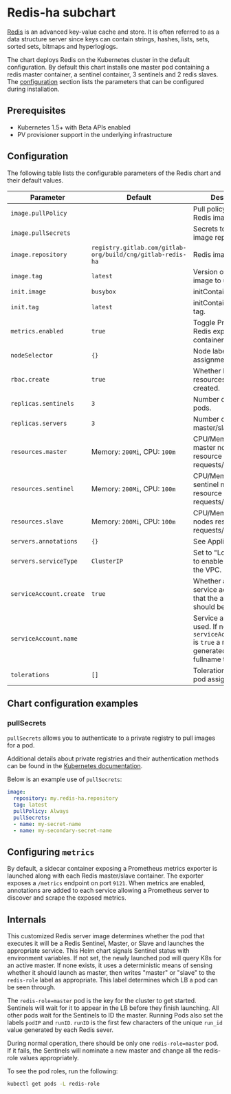 # Redis-ha subchart

[Redis](https://redis.io/) is an advanced key-value cache and store. It is often referred
to as a data structure server since keys can contain strings, hashes, lists, sets,
sorted sets, bitmaps and hyperloglogs.

The chart deploys Redis on the Kubernetes cluster in the default configuration. By
default this chart installs one master pod containing a redis master container, a
sentinel container, 3 sentinels and 2 redis slaves. The [configuration](#configuration)
section lists the parameters that can be configured during installation.

## Prerequisites

- Kubernetes 1.5+ with Beta APIs enabled
- PV provisioner support in the underlying infrastructure

## Configuration

The following table lists the configurable parameters of the Redis chart and their
default values.

| Parameter               | Default                      | Description |
| ----------------------- | ---------------------------- | ----------- |
| `image.pullPolicy`      |                              | Pull policy for the Redis image.                       |
| `image.pullSecrets`     |                              | Secrets to use for image repository.                   |
| `image.repository`      | `registry.gitlab.com/gitlab-org/build/cng/gitlab-redis-ha`| Redis image.              |
| `image.tag`             | `latest`                     | Version of the Redis image to use.                     |
| `init.image`            | `busybox`                    | initContainer image.                                   |
| `init.tag`              | `latest`                     | initContainer image tag.                               |
| `metrics.enabled`       | `true`                       | Toggle Prometheus Redis exporter sidecar container.    |
| `nodeSelector`          | `{}`                         | Node labels for pod assignment.                        |
| `rbac.create`           | `true`                       | Whether RBAC resources should be created.              |
| `replicas.sentinels`    | `3`                          | Number of sentinel pods.                               |
| `replicas.servers`      | `3`                          | Number of redis master/slave pods.                     |
| `resources.master`      | Memory: `200Mi`, CPU: `100m` | CPU/Memory for master nodes resource requests/limits.  |
| `resources.sentinel`    | Memory: `200Mi`, CPU: `100m` | CPU/Memory for sentinel node resource requests/limits. |
| `resources.slave`       | Memory: `200Mi`, CPU: `100m` | CPU/Memory for slave nodes  resource requests/limits.  |
| `servers.annotations`   | `{}`                         | See Appliance mode.                                    |
| `servers.serviceType`   | `ClusterIP`                  | Set to "LoadBalancer" to enable access from the VPC.   |
| `serviceAccount.create` | `true`                       | Whether a new service account name that the agent will use should be created. |
| `serviceAccount.name`   |                              | Service account to be used. If not set and `serviceAccount.create` is `true` a name is generated using the fullname template. |
| `tolerations`           | `[]`                         | Toleration labels for pod assignment.                  |

## Chart configuration examples

### pullSecrets

`pullSecrets` allows you to authenticate to a private registry to pull images for a pod.

Additional details about private registries and their authentication methods can be
found in the [Kubernetes documentation](https://kubernetes.io/docs/concepts/containers/images/#specifying-imagepullsecrets-on-a-pod).

Below is an example use of `pullSecrets`:

```YAML
image:
  repository: my.redis-ha.repository
  tag: latest
  pullPolicy: Always
  pullSecrets:
  - name: my-secret-name
  - name: my-secondary-secret-name
```

## Configuring `metrics`

By default, a sidecar container exposing a Prometheus metrics exporter is launched
along with each Redis master/slave container. The exporter exposes a `/metrics` endpoint
on port `9121`. When metrics are enabled, annotations are added to each service allowing
a Prometheus server to discover and scrape the exposed metrics.

## Internals

This customized Redis server image determines whether the pod that executes it will
be a Redis Sentinel, Master, or Slave and launches the appropriate service. This Helm
chart signals Sentinel status with environment variables. If not set, the newly launched
pod will query K8s for an active master. If none exists, it uses a deterministic means
of sensing whether it should launch as master, then writes "master" or "slave" to the
`redis-role` label as appropriate. This label determines which LB a pod can be seen
through.

The `redis-role=master` pod is the key for the cluster to get started. Sentinels will
wait for it to appear in the LB before they finish launching. All other pods wait for
the Sentinels to ID the master. Running Pods also set the labels `podIP` and `runID`.
`runID` is the first few characters of the unique `run_id` value generated by each
Redis sever.

During normal operation, there should be only one `redis-role=master` pod. If it fails,
the Sentinels will nominate a new master and change all the redis-role values appropriately.

To see the pod roles, run the following:

```bash
kubectl get pods -L redis-role
```

